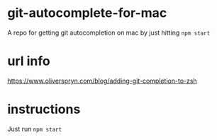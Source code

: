 # git-autocomplete-for-mac
A repo for getting git autocompletion on mac by just hitting `npm start`

# url info
https://www.oliverspryn.com/blog/adding-git-completion-to-zsh

# instructions

Just run `npm start`
